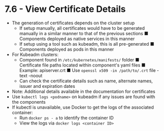 # 7.6 - View Certificate Details

- The generation of certificates depends on the cluster setup
  - If setup manually, all certificates would have to be generated manually in a
similar manner to that of the previous sections
■ Components deployed as native services in this manner
  - If setup using a tool such as kubeadm, this is all pre-generated
■ Components deployed as pods in this manner
- For Kubeadm clusters:
  - Component found in `/etc/kubernetes/manifests/` folder
■ Certificate file paths located within component's yaml files
■ Example: apiserver.crt
■ Use `openssl x509 -in /path/to/.crt` file -text -noout
  - Can check the certificate details such as name, alternate names, issuer and
expiration dates
- Note: Additional details available in the documentation for certificates
- Use `kubectl logs <podname>` on kubeadm if any issues are found with the
components
- If kubectl is unavailable, use Docker to get the logs of the associated container:
  - Run `docker ps - a` to identify the container ID
  - View the logs via `docker logs <container ID>`
